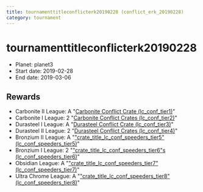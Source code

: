 ```yaml
---
title: tournamenttitleconflicterk20190228 (conflict_erk_20190228)
category: tournament
---
```

# tournamenttitleconflicterk20190228

  * Planet: planet3
  * Start date: 2019-02-28
  * End date: 2019-03-06

## Rewards

  * Carbonite II League: A "[Carbonite Conflict Crate (lc_conf_tier1)](lc_conf_tier1.html)"
  * Carbonite I League: 2 "[Carbonite Conflict Crates (lc_conf_tier2)](lc_conf_tier2.html)"
  * Durasteel I League: A "[Durasteel Conflict Crate (lc_conf_tier3)](lc_conf_tier3.html)"
  * Durasteel II League: 2 "[Durasteel Conflict Crates (lc_conf_tier4)](lc_conf_tier4.html)"
  * Bronzium II League: A "["crate_title_lc_conf_speeders_tier5" (lc_conf_speeders_tier5)](lc_conf_speeders_tier5.html)"
  * Bronzium I League: 2 "["crate_title_lc_conf_speeders_tier6"s (lc_conf_speeders_tier6)](lc_conf_speeders_tier6.html)"
  * Obsidian League: A "["crate_title_lc_conf_speeders_tier7" (lc_conf_speeders_tier7)](lc_conf_speeders_tier7.html)"
  * Ultra Chrome League: A "["crate_title_lc_conf_speeders_tier8" (lc_conf_speeders_tier8)](lc_conf_speeders_tier8.html)"
